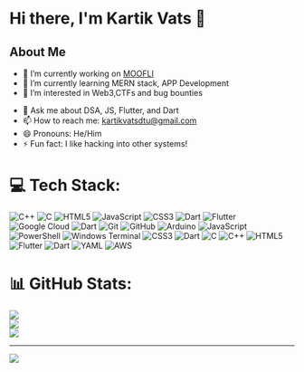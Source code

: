 # Hi there, I'm Kartik Vats 👋

<!--

[![GitHub followers](https://img.shields.io/github/followers/johndoe?label=Follow&style=social)](https://github.com/johndoe)
[![Twitter Follow](https://img.shields.io/twitter/follow/johndoe?style=social)](https://twitter.com/johndoe)
-->

## About Me

- 🔭 I’m currently working on [ MOOFLI ](https://github.com/NAME-ASHWANIYADAV/moofli-fullstack)
- 🌱 I’m currently learning MERN stack, APP Development
- 👀 I’m interested in Web3,CTFs and bug bounties
<!-- 👯 I’m looking to collaborate on open-source projects-->
- 💬 Ask me about DSA, JS, Flutter, and Dart
- 📫 How to reach me:  kartikvatsdtu@gmail.com
- 😄 Pronouns: He/Him
- ⚡ Fun fact: I like hacking into other systems!



# 💻 Tech Stack:
![C++](https://img.shields.io/badge/c++-%2300599C.svg?style=for-the-badge&logo=c%2B%2B&logoColor=white) ![C](https://img.shields.io/badge/c-%2300599C.svg?style=for-the-badge&logo=c&logoColor=white) ![HTML5](https://img.shields.io/badge/html5-%23E34F26.svg?style=for-the-badge&logo=html5&logoColor=white) ![JavaScript](https://img.shields.io/badge/javascript-%23323330.svg?style=for-the-badge&logo=javascript&logoColor=%23F7DF1E) ![CSS3](https://img.shields.io/badge/css3-%231572B6.svg?style=for-the-badge&logo=css3&logoColor=white) ![Dart](https://img.shields.io/badge/dart-%230175C2.svg?style=for-the-badge&logo=dart&logoColor=white) ![Flutter](https://img.shields.io/badge/Flutter-%2302569B.svg?style=for-the-badge&logo=Flutter&logoColor=white) ![Google Cloud](https://img.shields.io/badge/GoogleCloud-%234285F4.svg?style=for-the-badge&logo=google-cloud&logoColor=white) ![Dart](https://img.shields.io/badge/dart-%230175C2.svg?style=for-the-badge&logo=dart&logoColor=white) ![Git](https://img.shields.io/badge/git-%23F05033.svg?style=for-the-badge&logo=git&logoColor=white) ![GitHub](https://img.shields.io/badge/github-%23121011.svg?style=for-the-badge&logo=github&logoColor=white) ![Arduino](https://img.shields.io/badge/-Arduino-00979D?style=for-the-badge&logo=Arduino&logoColor=white) ![JavaScript](https://img.shields.io/badge/javascript-%23323330.svg?style=for-the-badge&logo=javascript&logoColor=%23F7DF1E) ![PowerShell](https://img.shields.io/badge/PowerShell-%235391FE.svg?style=for-the-badge&logo=powershell&logoColor=white) ![Windows Terminal](https://img.shields.io/badge/Windows%20Terminal-%234D4D4D.svg?style=for-the-badge&logo=windows-terminal&logoColor=white) ![CSS3](https://img.shields.io/badge/css3-%231572B6.svg?style=for-the-badge&logo=css3&logoColor=white) ![Dart](https://img.shields.io/badge/dart-%230175C2.svg?style=for-the-badge&logo=dart&logoColor=white) ![C](https://img.shields.io/badge/c-%2300599C.svg?style=for-the-badge&logo=c&logoColor=white) ![C++](https://img.shields.io/badge/c++-%2300599C.svg?style=for-the-badge&logo=c%2B%2B&logoColor=white) ![HTML5](https://img.shields.io/badge/html5-%23E34F26.svg?style=for-the-badge&logo=html5&logoColor=white) ![Flutter](https://img.shields.io/badge/Flutter-%2302569B.svg?style=for-the-badge&logo=Flutter&logoColor=white) ![Dart](https://img.shields.io/badge/dart-%230175C2.svg?style=for-the-badge&logo=dart&logoColor=white) ![YAML](https://img.shields.io/badge/yaml-%23ffffff.svg?style=for-the-badge&logo=yaml&logoColor=151515) ![AWS](https://img.shields.io/badge/AWS-%23FF9900.svg?style=for-the-badge&logo=amazon-aws&logoColor=white)
# 📊 GitHub Stats:
![](https://github-readme-stats.vercel.app/api?username=k3tikvats&theme=highcontrast&hide_border=false&include_all_commits=false&count_private=false)<br/>
![](https://github-readme-streak-stats.herokuapp.com/?user=k3tikvats&theme=highcontrast&hide_border=false)<br/>
![](https://github-readme-stats.vercel.app/api/top-langs/?username=k3tikvats&theme=highcontrast&hide_border=false&include_all_commits=false&count_private=false&layout=compact)

---
[![](https://visitcount.itsvg.in/api?id=k3tikvats&icon=0&color=0)](https://visitcount.itsvg.in)

<!-- Proudly created with GPRM ( https://gprm.itsvg.in ) -->

<!---
- 👋 Hi, I’m @k3tikvats
- 👀 I’m interested in Web n App development,security systems
- 🌱 I’m currently learning Develpment and DSA
- 📫 How to reach me kartikvatsdtu@gmail.com
- 😄 Pronouns: He/Him
- ⚡ Fun fact: I like hacking into other systems!
- --->

<!---
k3tikvats/k3tikvats is a ✨ special ✨ repository because its `README.md` (this file) appears on your GitHub profile.
You can click the Preview link to take a look at your changes.
--->
